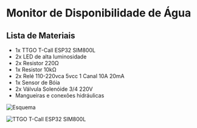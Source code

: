 # Monitor de Disponibilidade de Água

## Lista de Materiais

- 1x TTGO T-Call ESP32 SIM800L
- 2x LED de alta luminosidade
- 2x Resistor 220Ω
- 1x Resistor 10kΩ
- 2x Relé 110-220vca 5vcc 1 Canal 10A 20mA
- 1x Sensor de Bóia
- 2x Válvula Solenóide 3/4 220V
- Mangueiras e conexões hidráulicas

![Esquema](https://i.imgur.com/AXwC2Vh.png)

![TTGO T-Call ESP32 SIM800L](https://github.com/Xinyuan-LilyGO/LilyGo-T-Call-SIM800/raw/master/image/Product.jpg)
